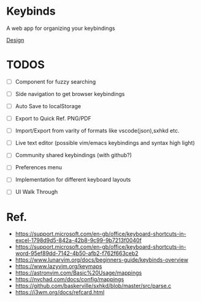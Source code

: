 # Keybinds

A web app for organizing your keybindings

[Design](https://www.figma.com/file/2K3Evk4IjlsAtnih30ZrYZ/Keybinds?type=design&node-id=0%3A1&mode=design&t=uLnLr6QZcZifTJnj-1) 


# TODOS

- [ ] Component for fuzzy searching 
- [ ] Side navigation to get browser keybindings
- [ ] Auto Save to localStorage
- [ ] Export to Quick Ref. PNG/PDF
- [ ] Import/Export from varity of formats like vscode(json),sxhkd etc.
- [ ] Live text editor (possible vim/emacs keybindings and syntax high light)
- [ ] Community shared keybindings (with github?)
- [ ] Preferences menu
- [ ] Implementation for different keyboard layouts
- [ ] UI Walk Through


# Ref.

- https://support.microsoft.com/en-gb/office/keyboard-shortcuts-in-excel-1798d9d5-842a-42b8-9c99-9b7213f0040f
- https://support.microsoft.com/en-gb/office/keyboard-shortcuts-in-word-95ef89dd-7142-4b50-afb2-f762f663ceb2
- https://www.lunarvim.org/docs/beginners-guide/keybinds-overview
- https://www.lazyvim.org/keymaps
- https://astronvim.com/Basic%20Usage/mappings
- https://nvchad.com/docs/config/mappings
- https://github.com/baskerville/sxhkd/blob/master/src/parse.c
- https://i3wm.org/docs/refcard.html
